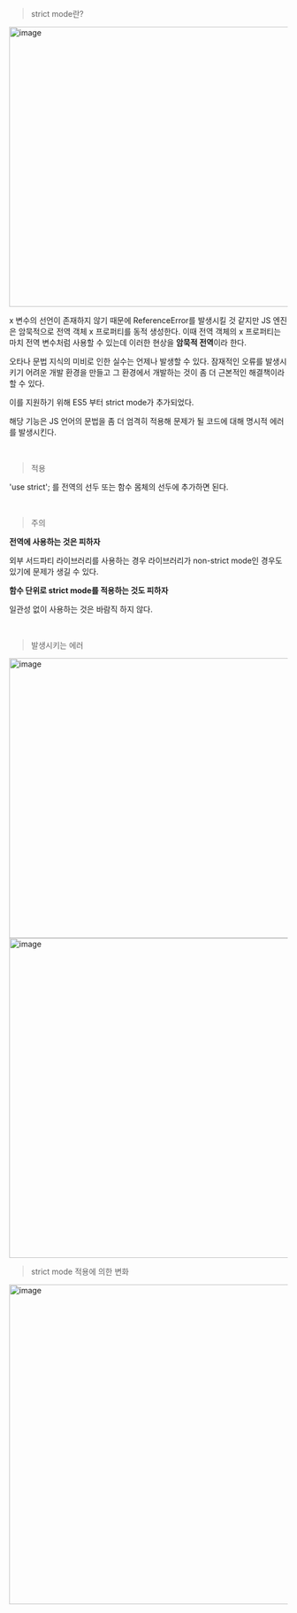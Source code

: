> strict mode란?

<img width="506" alt="image" src="https://github.com/user-attachments/assets/d31569a0-0932-47f7-a7a8-0362c5dcc35d">

x 변수의 선언이 존재하지 않기 때문에 ReferenceError를 발생시킬 것 같지만 JS 엔진은 암묵적으로 전역 객체 x 프로퍼티를 동적 생성한다. 이때 전역 객체의 x 프로퍼티는 마치 전역 변수처럼 사용할 수 있는데 이러한 현상을 **암묵적 전역**이라 한다.

오타나 문법 지식의 미비로 인한 실수는 언제나 발생할 수 있다. 잠재적인 오류를 발생시키기 어려운 개발 환경을 만들고 그 환경에서 개발하는 것이 좀 더 근본적인 해결책이라 할 수 있다.

이를 지원하기 위해 ES5 부터 strict mode가 추가되었다.

해당 기능은 JS 언어의 문법을 좀 더 엄격히 적용해 문제가 될 코드에 대해 명시적 에러를 발생시킨다.

<br />

> 적용

'use strict';
를 전역의 선두 또는 함수 몸체의 선두에 추가하면 된다.

<br />

> 주의

**전역에 사용하는 것은 피하자**

외부 서드파티 라이브러리를 사용하는 경우 라이브러리가 non-strict mode인 경우도 있기에 문제가 생길 수 있다.

**함수 단위로 strict mode를 적용하는 것도 피하자**

일관성 없이 사용하는 것은 바람직 하지 않다.

<br />

> 발생시키는 에러

<img width="506" alt="image" src="https://github.com/user-attachments/assets/33e3d978-ecc1-4d2e-9c9f-6747da8a9446">

<img width="578" alt="image" src="https://github.com/user-attachments/assets/5eb0ce35-2bba-4684-a89b-173d70d5b652">

<br />

> strict mode 적용에 의한 변화

<img width="578" alt="image" src="https://github.com/user-attachments/assets/d6bde3ae-b597-46ab-97dc-3fe43e471899">


